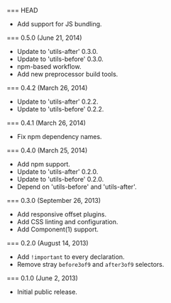 === HEAD

* Add support for JS bundling.

=== 0.5.0 (June 21, 2014)

* Update to 'utils-after' 0.3.0.
* Update to 'utils-before' 0.3.0.
* npm-based workflow.
* Add new preprocessor build tools.

=== 0.4.2 (March 26, 2014)

* Update to 'utils-after' 0.2.2.
* Update to 'utils-before' 0.2.2.

=== 0.4.1 (March 26, 2014)

* Fix npm dependency names.

=== 0.4.0 (March 25, 2014)

* Add npm support.
* Update to 'utils-after' 0.2.0.
* Update to 'utils-before' 0.2.0.
* Depend on 'utils-before' and 'utils-after'.

=== 0.3.0 (September 26, 2013)

* Add responsive offset plugins.
* Add CSS linting and configuration.
* Add Component(1) support.

=== 0.2.0 (August 14, 2013)

* Add `!important` to every declaration.
* Remove stray `before3of9` and `after3of9` selectors.

=== 0.1.0 (June 2, 2013)

* Initial public release.
